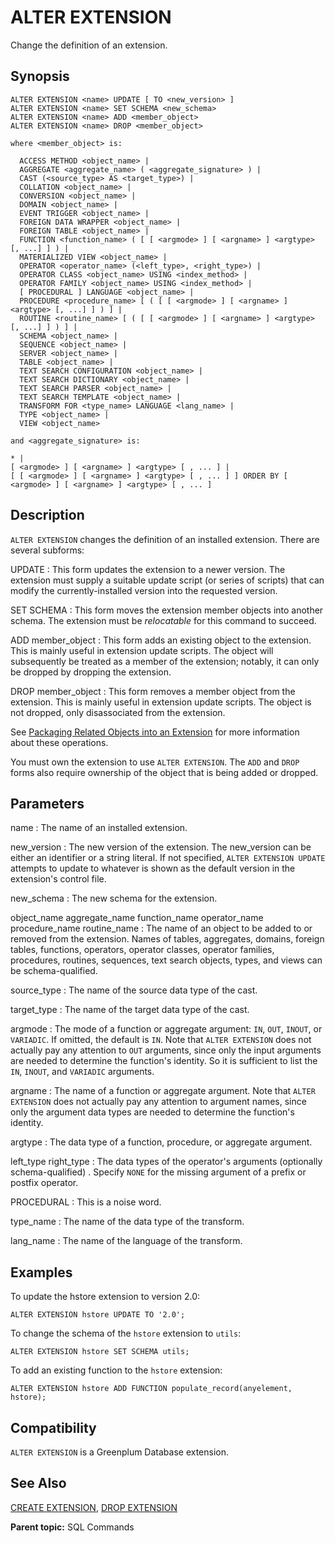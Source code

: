# ALTER EXTENSION

Change the definition of an extension.

## Synopsis

``` {#sql_command_synopsis}
ALTER EXTENSION <name> UPDATE [ TO <new_version> ]
ALTER EXTENSION <name> SET SCHEMA <new_schema>
ALTER EXTENSION <name> ADD <member_object>
ALTER EXTENSION <name> DROP <member_object>

where <member_object> is:

  ACCESS METHOD <object_name> |
  AGGREGATE <aggregate_name> ( <aggregate_signature> ) |
  CAST (<source_type> AS <target_type>) |
  COLLATION <object_name> |
  CONVERSION <object_name> |
  DOMAIN <object_name> |
  EVENT TRIGGER <object_name> |
  FOREIGN DATA WRAPPER <object_name> |
  FOREIGN TABLE <object_name> |
  FUNCTION <function_name> ( [ [ <argmode> ] [ <argname> ] <argtype> [, ...] ] ) |
  MATERIALIZED VIEW <object_name> |
  OPERATOR <operator_name> (<left_type>, <right_type>) |
  OPERATOR CLASS <object_name> USING <index_method> |
  OPERATOR FAMILY <object_name> USING <index_method> |
  [ PROCEDURAL ] LANGUAGE <object_name> |
  PROCEDURE <procedure_name> [ ( [ [ <argmode> ] [ <argname> ] <argtype> [, ...] ] ) ] |
  ROUTINE <routine_name> [ ( [ [ <argmode> ] [ <argname> ] <argtype> [, ...] ] ) ] |
  SCHEMA <object_name> |
  SEQUENCE <object_name> |
  SERVER <object_name> |
  TABLE <object_name> |
  TEXT SEARCH CONFIGURATION <object_name> |
  TEXT SEARCH DICTIONARY <object_name> |
  TEXT SEARCH PARSER <object_name> |
  TEXT SEARCH TEMPLATE <object_name> |
  TRANSFORM FOR <type_name> LANGUAGE <lang_name> |
  TYPE <object_name> |
  VIEW <object_name>

and <aggregate_signature> is:

* |
[ <argmode> ] [ <argname> ] <argtype> [ , ... ] |
[ [ <argmode> ] [ <argname> ] <argtype> [ , ... ] ] ORDER BY [ <argmode> ] [ <argname> ] <argtype> [ , ... ]
```

## Description

`ALTER EXTENSION` changes the definition of an installed extension. There are several subforms:

UPDATE
:   This form updates the extension to a newer version. The extension must supply a suitable update script (or series of scripts) that can modify the currently-installed version into the requested version.

SET SCHEMA
:   This form moves the extension member objects into another schema. The extension must be *relocatable* for this command to succeed.

ADD member_object
:   This form adds an existing object to the extension. This is mainly useful in extension update scripts. The object will subsequently be treated as a member of the extension; notably, it can only be dropped by dropping the extension.

DROP member_object
:   This form removes a member object from the extension. This is mainly useful in extension update scripts. The object is not dropped, only disassociated from the extension.

See [Packaging Related Objects into an Extension](https://www.postgresql.org/docs/12/extend-extensions.html) for more information about these operations.

You must own the extension to use `ALTER EXTENSION`. The `ADD` and `DROP` forms also require ownership of the object that is being added or dropped.

## Parameters

name
:   The name of an installed extension.

new_version
:   The new version of the extension. The new_version can be either an identifier or a string literal. If not specified, `ALTER EXTENSION UPDATE` attempts to update to whatever is shown as the default version in the extension's control file.

new_schema
:   The new schema for the extension.

object_name
aggregate_name
function_name
operator_name
procedure_name
routine_name
:   The name of an object to be added to or removed from the extension. Names of tables, aggregates, domains, foreign tables, functions, operators, operator classes, operator families, procedures, routines, sequences, text search objects, types, and views can be schema-qualified.

source_type
:   The name of the source data type of the cast.

target_type
:   The name of the target data type of the cast.

argmode
:   The mode of a function or aggregate argument: `IN`, `OUT`, `INOUT`, or `VARIADIC`. If omitted, the default is `IN`. Note that `ALTER EXTENSION` does not actually pay any attention to `OUT` arguments, since only the input arguments are needed to determine the function's identity. So it is sufficient to list the `IN`, `INOUT`, and `VARIADIC` arguments.

argname
:   The name of a function or aggregate argument. Note that `ALTER EXTENSION` does not actually pay any attention to argument names, since only the argument data types are needed to determine the function's identity.

argtype
:   The data type of a function, procedure, or aggregate argument.

left_type
right_type
:   The data types of the operator's arguments (optionally schema-qualified) . Specify `NONE` for the missing argument of a prefix or postfix operator.

PROCEDURAL
:   This is a noise word.

type_name
:   The name of the data type of the transform.

lang_name
:   The name of the language of the transform.

## Examples

To update the hstore extension to version 2.0:

```
ALTER EXTENSION hstore UPDATE TO '2.0';
```

To change the schema of the `hstore` extension to `utils`:

```
ALTER EXTENSION hstore SET SCHEMA utils;
```

To add an existing function to the `hstore` extension:

```
ALTER EXTENSION hstore ADD FUNCTION populate_record(anyelement, hstore);
```

## Compatibility

`ALTER EXTENSION` is a Greenplum Database extension.

## See Also

[CREATE EXTENSION](CREATE_EXTENSION.html), [DROP EXTENSION](DROP_EXTENSION.html)

**Parent topic:** SQL Commands

